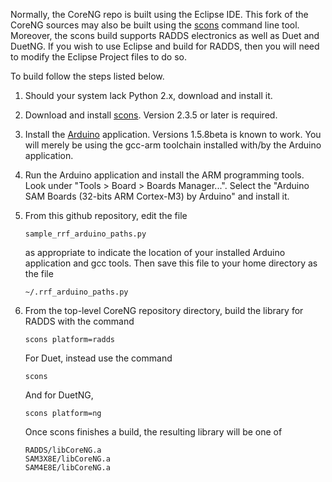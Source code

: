Normally, the CoreNG repo is built using the Eclipse IDE.  This
fork of the CoreNG sources may also be built using the
[scons](http://scons.org/) command line tool.  Moreover, the scons
build supports RADDS electronics as well as Duet and DuetNG.  If you
wish to use Eclipse and build for RADDS, then you will need to modify
the Eclipse Project files to do so.

To build follow the steps listed below.

1. Should your system lack Python 2.x, download and install it.

2. Download and install [scons](http://scons.org/).  Version 2.3.5 or
   later is required.

3. Install the [Arduino](https://www.arduino.cc/) application.
   Versions 1.5.8beta is known to work.  You will merely be using the
   gcc-arm toolchain installed with/by the Arduino application.
   
4. Run the Arduino application and install the ARM programming tools.
   Look under "Tools > Board > Boards Manager...".  Select the "Arduino
   SAM Boards (32-bits ARM Cortex-M3) by Arduino" and install it.

5. From this github repository, edit the file

       sample_rrf_arduino_paths.py

   as appropriate to indicate the location of your installed Arduino
   application and gcc tools.  Then save this file to your home directory
   as the file

       ~/.rrf_arduino_paths.py

6. From the top-level CoreNG repository directory, build the
   library for RADDS with the command

       scons platform=radds

   For Duet, instead use the command

       scons

   And for DuetNG,

       scons platform=ng

   Once scons finishes a build, the resulting library will be one of

       RADDS/libCoreNG.a
       SAM3X8E/libCoreNG.a
       SAM4E8E/libCoreNG.a
